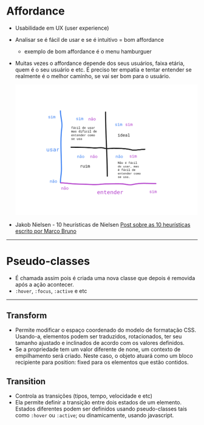 # Affordance 

- Usabilidade em UX (user experience)
- Analisar se é fácil de usar e se é intuitivo = bom affordance
  - exemplo de bom affordance é o menu hamburguer
- Muitas vezes o affordance depende dos seus usuários, faixa etária, quem é o seu usuário e etc. É preciso ter empatia e tentar entender se realmente é o melhor caminho, se vai ser bom para o usuário.
  
  ![affordance](img/affordance.png)



- Jakob Nielsen - 10 heurísticas de Nielsen
[Post sobre as 10 heurísticas escrito por Marco Bruno](https://blog.caelum.com.br/10-heuristicas-de-nielsen-uma-formula-pra-evitar-erros-basicos-de-usabilidade/)


--- 
# Pseudo-classes
- É chamada assim pois é criada uma nova classe que depois é removida após a ação acontecer. 
- `:hover`, `:focus`, `:active` e etc
---
## Transform
- Permite modificar o espaço coordenado do modelo de formatação CSS. Usando-a, elementos podem ser traduzidos, rotacionados, ter seu tamanho ajustado e inclinados de acordo com os valores definidos.
- Se a propriedade tem um valor diferente de none, um contexto de empilhamento será criado. Neste caso, o objeto atuará como um bloco recipiente para  position: fixed para os elementos que estão contidos.
  
## Transition
- Controla as transições (tipos, tempo, velocidade e etc)
- Ela permite definir a transição entre dois estados de um elemento. Estados diferentes podem ser definidos usando pseudo-classes tais como `:hover` ou `:active`; ou dinamicamente, usando javascript.